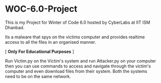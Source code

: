 # WOC-6.0-Project

This is my Project for Winter of Code 6.0 hosted by CyberLabs at IIT ISM Dhanbad.

Its a malware that spys on the victims computer and provides realtime access to all the files in an organised manner. 

[ **Only For Educational Purposes** ]

Run Victim.py on the Victim's system and run Attacker.py on your computer then you can use commands to access and navigate through the victim's computer and even download files from their system. Both the systems need to be on the same network.
